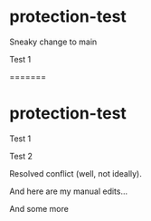 
# protection-test

Sneaky change to main

Test 1

=======
# protection-test

Test 1

Test 2


Resolved conflict (well, not ideally).


And here are my manual edits...

And some more
